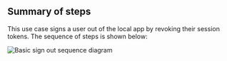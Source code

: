 ## Summary of steps

This use case signs a user out of the local app by revoking
their session tokens. The sequence of steps is shown below:

<div class="common-image-format">

![Basic sign out sequence diagram](/img/oie-embedded-sdk/oie-embedded-sdk-use-case-simple-sign-out-seq.png
 "Basic sign out sequence diagram]")

 </div>
